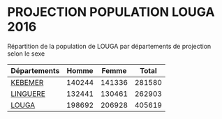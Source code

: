 # PROJECTION POPULATION LOUGA 2016
	
Répartition de la population de LOUGA par départements de projection selon le sexe
	
| Départements  | Homme | Femme | Total |
| --------- |:-----:|:-----:|:-----:|
| [KEBEMER](KEBEMER) | 140244 | 141336 | 281580 |
| [LINGUERE](LINGUERE) | 132441 | 130461 | 262903 |
| [LOUGA](LOUGA) | 198692 | 206928 | 405619 |
